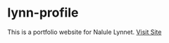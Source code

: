 # lynn-profile
This is a portfolio website for Nalule Lynnet.
[Visit Site](https://code-enginex.github.io/lynn-profile/)


